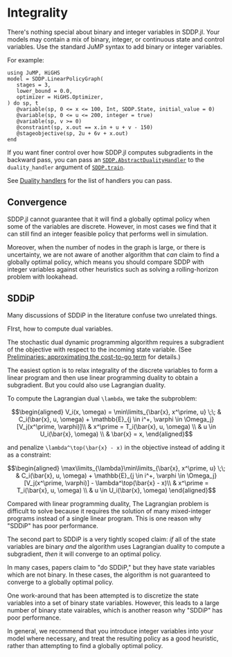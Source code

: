 # Integrality

There's nothing special about binary and integer variables in SDDP.jl. Your
models may contain a mix of binary, integer, or continuous state and control
variables. Use the standard JuMP syntax to add binary or integer variables.

For example:

```@example
using JuMP, HiGHS
model = SDDP.LinearPolicyGraph(
   stages = 3,
   lower_bound = 0.0,
   optimizer = HiGHS.Optimizer,
) do sp, t
   @variable(sp, 0 <= x <= 100, Int, SDDP.State, initial_value = 0)
   @variable(sp, 0 <= u <= 200, integer = true)
   @variable(sp, v >= 0)
   @constraint(sp, x.out == x.in + u + v - 150)
   @stageobjective(sp, 2u + 6v + x.out)
end
```

If you want finer control over how SDDP.jl computes subgradients in the backward
pass, you can pass an [`SDDP.AbstractDualityHandler`](@ref) to the
`duality_handler` argument of [`SDDP.train`](@ref).

See [Duality handlers](@ref) for the list of handlers you can pass.

## Convergence

SDDP.jl cannot guarantee that it will find a globally optimal policy when some
of the variables are discrete. However, in most cases we find that it can still
find an integer feasible policy that performs well in simulation.

Moreover, when the number of nodes in the graph is large, or there is
uncertainty, we are not aware of another algorithm that _can_ claim to find a
globally optimal policy, which means you should compare SDDP with integer
variables against other heuristics such as solving a rolling-horizon problem
with lookahead.

## SDDiP

Many discussions of SDDiP in the literature confuse two unrelated things.

FIrst, how to compute dual variables.

The stochastic dual dynamic programming algorithm requires a subgradient of the
objective with respect to the incoming state variable. (See [Preliminaries: approximating the cost-to-go term](@ref)
for details.)

The easiest option is to relax integrality of the discrete variables to form a
linear program and then use linear programming duality to obtain a subgradient.
But you could also use Lagrangian duality.

To compute the Lagrangian dual ``\lambda``, we take the subproblem:
```math
\begin{aligned}
V_i(x, \omega) = \min\limits_{\bar{x}, x^\prime, u} \;\; & C_i(\bar{x}, u, \omega) + \mathbb{E}_{j \in i^+, \varphi \in \Omega_j}[V_j(x^\prime, \varphi)]\\
& x^\prime = T_i(\bar{x}, u, \omega) \\
& u \in U_i(\bar{x}, \omega) \\
& \bar{x} = x,
\end{aligned}
```
and penalize ``\lambda^\top(\bar{x} - x)`` in the objective instead of adding it
as a constraint:
```math
\begin{aligned}
\max\limits_{\lambda}\min\limits_{\bar{x}, x^\prime, u} \;\; & C_i(\bar{x}, u, \omega) + \mathbb{E}_{j \in i^+, \varphi \in \Omega_j}[V_j(x^\prime, \varphi)] - \lambda^\top(\bar{x} - x)\\
& x^\prime = T_i(\bar{x}, u, \omega) \\
& u \in U_i(\bar{x}, \omega)
\end{aligned}
```

Compared with linear programming duality, The Lagrangian problem is difficult
to solve because it requires the solution of many mixed-integer programs
instead of a single linear program. This is one reason why "SDDiP" has poor
performance.

The second part to SDDiP is a very tightly scoped claim: _if_ all of the state
variables are binary _and_ the algorithm uses Lagrangian duality to compute a
subgradient, _then_ it will converge to an optimal policy.

In many cases, papers claim to "do SDDiP," but they have state variables which
are not binary. In these cases, the algorithm is not guaranteed to converge to a
globally optimal policy.

One work-around that has been attempted is to discretize the state variables
into a set of binary state variables. However, this leads to a large number of
binary state vairables, which is another reason why "SDDiP" has poor
performance.

In general, we recommend that you introduce integer variables into your model
where necessary, and treat the resulting policy as a good heuristic, rather than
attempting to find a globally optimal policy.
